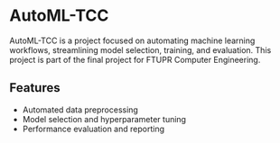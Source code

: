 # AutoML-TCC

AutoML-TCC is a project focused on automating machine learning workflows, streamlining model selection, training, and evaluation. This project is part of the final project for FTUPR Computer Engineering.

## Features

- Automated data preprocessing
- Model selection and hyperparameter tuning
- Performance evaluation and reporting
